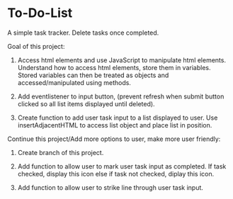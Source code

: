 # To-Do-List
A simple task tracker. Delete tasks once completed.

Goal of this project: 
1. Access html elements and use JavaScript to manipulate html elements. Understand how to access html elements, store them in variables.      Stored variables can then be treated as objects and accessed/manipulated using methods. 

2. Add eventlistener to input button, (prevent refresh when submit button clicked so all list items displayed until deleted).

3. Create function to add user task input to a list displayed to user. Use insertAdjacentHTML to access list object and place list in        position. 

Continue this project/Add more options to user, make more user friendly:
1. Create branch of this project.

2. Add function to allow user to mark user task input as completed. If task checked, display this icon
   else if task not checked, diplay this icon.
     
3. Add function to allow user to strike line through user task input.
